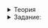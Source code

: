<details>  
<summary>Теория</summary>  
<h1>Параллельные алгоритмы</h1>

<p>Алгоритмы из стандартной библиотеки С++ упрощают работу программиста и повышают эффективность кода. Но есть способ ещё увеличить эффективность — делать несколько дел одновременно, а потом объединить результат. В С++ для этого подключают библиотеку <code>&lt;execution&gt;</code> и выполняют алгоритмы параллельно.</p>

<p>У алгоритма <code>accumulate</code> из библиотеки <code>numeric</code> есть близнец — алгоритм <code>reduce</code>, который поддерживает параллельное выполнение. Чтобы использовать <code>reduce</code>, передайте ему первым параметром объект <code>execution::par</code> — политику исполнения, объявленную в <code>&lt;execution&gt;</code>. Это запустит параллельную работу, и код станет быстрее.</p>

<p>Сравните время суммирования вектора чисел для алгоритмов <code>accumulate</code> и <code>reduce</code>. Для этого надо подключить библиотеку <code>&lt;chrono&gt;</code>:</p>

<pre><code  class="language-cpp">#include &lt;iostream&gt;
#include &lt;chrono&gt; //эта библиотека отвечает за концепты, связанные со временем
#include &lt;vector&gt;
#include &lt;numeric&gt;
#include &lt;execution&gt;

using namespace std;
int main()
{
	std::vector&lt;int&gt; v(200'000'001, 1);
	const auto startTime = chrono::high_resolution_clock::now();
	int result = std::accumulate(v.begin(), v.end(), 0);
	const auto endTime = chrono::high_resolution_clock::now();
	cout &lt;&lt;  &quot;std::accumulate execution time: &quot;s &lt;&lt; chrono::duration_cast&lt;chrono::duration&lt;int, milli&gt;&gt;(endTime - startTime).count() &lt;&lt;  &quot; ms.&quot;s &lt;&lt; endl;

	const auto startTimeReduce = chrono::high_resolution_clock::now();
	int resultReduce = std::reduce(execution::par, v.begin(), v.end(), 0);
	const auto endTimeReduce = chrono::high_resolution_clock::now();

	cout &lt;&lt;  &quot;std::reduce execution time: &quot;s &lt;&lt; chrono::duration_cast&lt;chrono::duration&lt;int, milli&gt;&gt;(endTimeReduce - startTimeReduce).count() &lt;&lt;  &quot; ms.&quot;s &lt;&lt; endl;
}
</code></pre>

  

<p><code>reduce</code> работает быстрее:</p>

  

<pre><code  class="language-cpp">std::accumulate execution time: 1646 ms.
std::reduce execution time: 708 ms.
</code></pre>

  

<p>Но у <code>reduce</code> есть ограничения. Он подходит только для коммутативных и ассоциативных операций — то есть для тех, которые не меняют результат при перестановке аргументов. Пример такой операции — сложение чисел.</p>

  

<p>Параллельной бывает и сортировка. Чтобы её запустить, функции <code>sort</code> первым параметром передают политику исполнения — <code>execution::par</code>. Сравним обычную и параллельную версию сортировки из стандартной библиотеки:</p>

  

<pre><code  class="language-cpp">#include &lt;iostream&gt;
#include &lt;algorithm&gt;
#include &lt;chrono&gt;
#include &lt;random&gt;
#include &lt;ratio&gt;
#include &lt;vector&gt;
#include &lt;execution&gt;

using namespace std;

const size_t testSize = 1'000'000;
const int iterationCount = 5;

int main() {
random_device rd;

	cout &lt;&lt;  &quot;Testing with &quot;s &lt;&lt; testSize &lt;&lt;  &quot; integers...&quot;s &lt;&lt; endl;
	vector&lt;int&gt; integers(testSize);
	for (auto&amp; i : integers) {
		i = static_cast&lt;int&gt;(rd());
	}

	for (int i = 0; i &lt; iterationCount; ++i)
	{
		vector&lt;int&gt; sorted(integers);
		const auto startTime = chrono::high_resolution_clock::now();
		sort(sorted.begin(), sorted.end());
		const auto endTime = chrono::high_resolution_clock::now();
		cout &lt;&lt;  &quot;Sequential execution time: &quot;s &lt;&lt; chrono::duration_cast&lt;chrono::duration&lt;int, milli&gt;&gt;(endTime - startTime).count() &lt;&lt;  &quot; ms.&quot;s &lt;&lt; endl;
	}

	  for (int i = 0; i &lt; iterationCount; ++i)
	{
		vector&lt;int&gt; sorted(integers);
		const auto startTime = chrono::high_resolution_clock::now();
		sort(execution::par, sorted.begin(), sorted.end());
		const auto endTime = chrono::high_resolution_clock::now();
		cout &lt;&lt;  &quot;Parallel execution time: &quot;s &lt;&lt; chrono::duration_cast&lt;chrono::duration&lt;int, milli&gt;&gt;(endTime - startTime).count() &lt;&lt;  &quot; ms.&quot;s &lt;&lt; endl;
	}
}

</code></pre>

  

<p>Получится:</p>

  

<pre><code  class="language-cpp">Testing with 1000000 integers...
Sequential execution time: 358 ms.
Sequential execution time: 387 ms.
Sequential execution time: 359 ms.
Sequential execution time: 360 ms.
Sequential execution time: 360 ms.
Parallel execution time: 80 ms.
Parallel execution time: 81 ms.
Parallel execution time: 89 ms.
Parallel execution time: 112 ms.
Parallel execution time: 125 ms.

</code></pre>

  

<p>Параллельная сортировка, как и другие параллельные алгоритмы, экономят время разработчика и пользователя.</p>
</details>  
  
<details>  
<summary>Задание:</summary>  

<p>Код поисковой системы можно ускорить. Примените политику параллельного исполнения. Новая для вас библиотека <code>utility</code> содержит реализацию пары.</p>

<h3>Подсказка</h3>
<p>Используйте <code>execution::par</code> там, где есть сортировка.</p>
</details>

